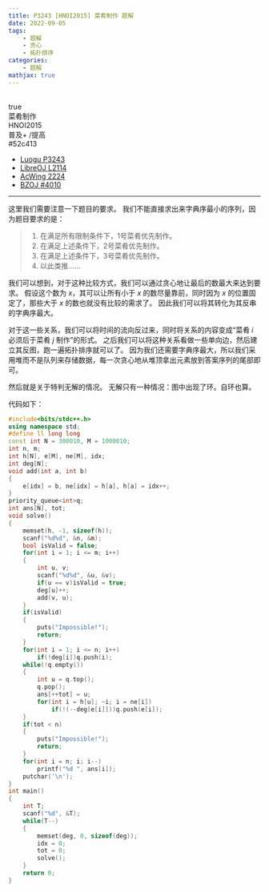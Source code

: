 ```yaml
---
title: P3243 [HNOI2015] 菜肴制作 题解
date: 2022-09-05
tags:
	- 题解
	- 贪心
	- 拓扑排序
categories:
	- 题解
mathjax: true
---
```

<br>
<!-- more -->
<div id="problem-card-vis">true</div>
<div id="problem-info-name">菜肴制作</div>
<div id="problem-info-from">HNOI2015</div>
<div id="problem-info-difficulty">普及+ /提高</div>
<div id="problem-info-color">#52c413</div>
<div id="problem-info-submit"><ul><li><a href="https://www.luogu.com.cn/problem/P3243">Luogu P3243</a></li><li><a href="https://loj.ac/p/2114">LibreOJ L2114</a></li><li><a href="https://www.acwing.com/problem/content/2226/">AcWing 2224</a></li><li><a href="https://darkbzoj.cc/problem/4010">BZOJ #4010</a></li></ul></div>

----

这里我们需要注意一下题目的要求。
我们不能直接求出来字典序最小的序列，因为题目要求的是：
> 1. 在满足所有限制条件下，1号菜肴优先制作。
> 2. 在满足上述条件下，2号菜肴优先制作。
> 3. 在满足上述条件下，3号菜肴优先制作。
> 4. 以此类推……

我们可以想到，对于这种比较方式，我们可以通过贪心地让最后的数最大来达到要求。
假设这个数为 $x$，其可以让所有小于 $x$ 的数尽量靠前，同时因为 $x$ 的位置固定了，那些大于 $x$ 的数也就没有比较的需求了。
因此我们可以将其转化为其反串的字典序最大。

对于这一些关系，我们可以将时间的流向反过来，同时将关系的内容变成“菜肴 $i$ 必须后于菜肴 $j$ 制作”的形式。
之后我们可以将这种关系看做一些单向边，然后建立其反图，跑一遍拓扑排序就可以了。
因为我们还需要字典序最大，所以我们采用堆而不是队列来存储数据，每一次贪心地从堆顶拿出元素放到答案序列的尾部即可。

然后就是关于特判无解的情况。
无解只有一种情况：图中出现了环。自环也算。

代码如下：

``` cpp
#include<bits/stdc++.h>
using namespace std;
#define ll long long
const int N = 300010, M = 1000010;
int n, m;
int h[N], e[M], ne[M], idx;
int deg[N];
void add(int a, int b)
{
	e[idx] = b, ne[idx] = h[a], h[a] = idx++;
}
priority_queue<int>q;
int ans[N], tot;
void solve()
{
	memset(h, -1, sizeof(h));
	scanf("%d%d", &n, &m);
	bool isValid = false;
	for(int i = 1; i <= m; i++)
	{
		int u, v;
		scanf("%d%d", &u, &v);
		if(u == v)isValid = true;
		deg[u]++;
		add(v, u);
	}
	if(isValid)
	{
		puts("Impossible!");
		return;
	}
	for(int i = 1; i <= n; i++)
		if(!deg[i])q.push(i);
	while(!q.empty())
	{
		int u = q.top();
		q.pop();
		ans[++tot] = u;
		for(int i = h[u]; ~i; i = ne[i])
			if(!(--deg[e[i]]))q.push(e[i]);
	}
	if(tot < n)
	{
		puts("Impossible!");
		return;
	}
	for(int i = n; i; i--)
		printf("%d ", ans[i]);
	putchar('\n');
}
int main()
{
	int T;
	scanf("%d", &T);
	while(T--)
	{
		memset(deg, 0, sizeof(deg));
		idx = 0;
		tot = 0;
		solve();
	}
	return 0;
}
```

